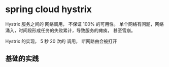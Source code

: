 # spring cloud hystrix 

Hystrix 服务之间的 网络调用， 不保证 100% 的可用性。
单个网络有问题，网络涌入，时间段形成任务的失败累计，导致服务的瘫痪， 甚至雪崩。

Hystrix 的实现， 5 秒 20 次的 调用， 断网路由会被打开

## 基础的实践